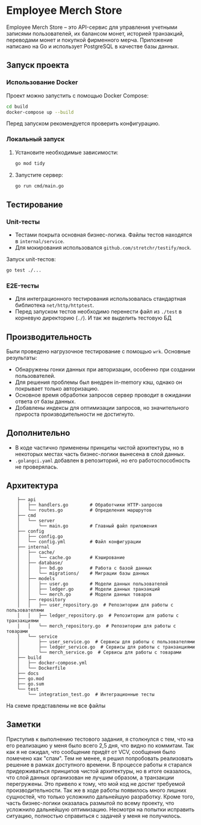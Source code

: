 # Employee Merch Store

Employee Merch Store – это API-сервис для управления учетными записями пользователей, их балансом монет, историей транзакций, переводами монет и покупкой фирменного мерча. Приложение написано на Go и использует PostgreSQL в качестве базы данных.

## Запуск проекта

### Использование Docker

Проект можно запустить с помощью Docker Compose:
```sh
cd build
docker-compose up --build
```
Перед запуском рекомендуется проверить конфигурацию.

### Локальный запуск

1. Установите необходимые зависимости:
   ```sh
   go mod tidy
   ```
2. Запустите сервер:
   ```sh
   go run cmd/main.go
   ```

## Тестирование

### Unit-тесты
- Тестами покрыта основная бизнес-логика. Файлы тестов находятся в `internal/service`.
- Для мокирования использовался `github.com/stretchr/testify/mock`.

Запуск unit-тестов:
```sh
go test ./...
```

### E2E-тесты
- Для интеграционного тестирования использовалась стандартная библиотека `net/http/httptest`.
- Перед запуском тестов необходимо перенести файл из `./test` в корневую директорию (`./`). И так же выделить тестовую БД

## Производительность

Были проведено нагрузочное тестирование с помощью `wrk`. Основные результаты:
- Обнаружены гонки данных при авторизации, особенно при создании пользователей.
- Для решения проблемы был внедрен in-memory кэш, однако он покрывает только авторизацию.
- Основное время обработки запросов сервер проводит в ожидании ответа от базы данных.
- Добавлены индексы для оптимизации запросов, но значительного прироста производительности не достигнуто.

## Дополнительно

- В коде частично применены принципы чистой архитектуры, но в некоторых местах часть бизнес-логики вынесена в слой данных.
- `.golangci.yaml` добавлен в репозиторий, но его работоспособность не проверялась.


## Архитектура

		├── api
		│   ├── handlers.go        # Обработчики HTTP-запросов
		│   └── routes.go          # Определения маршрутов
		├── cmd
		│   └── server
		│       └── main.go        # Главный файл приложения
		├── config
		│   ├── config.go          
		│   └── config.yml         # Файл конфигурации
		├── internal
		│   ├── cache/
		│   │   └── cache.go       # Кэширование
		│   ├── database/
		│   │   ├── bd.go          # Работа с базой данных
		│   │   └── migrations/    # Миграции базы данных
		│   ├── models
		│   │   ├── user.go        # Модели данных пользователей
		│   │   ├── ledger.go      # Модели данных транзакций
		│   │   └── merch.go       # Модели данных товаров
		│   ├── repository
		│   │   ├── user_repository.go  # Репозитории для работы с пользователями
		│   │   ├── ledger_repository.go  # Репозитории для работы с транзакциями
		│   │   └── merch_repository.go  # Репозитории для работы с товарами
		│   └── service
		│       ├── user_service.go  # Сервисы для работы с пользователями
		│       ├── ledger_service.go  # Сервисы для работы с транзакциями
		│       └── merch_service.go  # Сервисы для работы с товарами
		├── build
		│   ├── docker-compose.yml
		│   └── Dockerfile     
		├── docs
		├── go.mod               
		├── go.sum               
		└── test
		    └── integration_test.go  # Интеграционные тесты

На схеме представлены не все файлы

## Заметки

Приступив к выполнению тестового задания, я столкнулся с тем, что на его реализацию у меня было всего 2,5 дня, что видно по коммитам. Так как я не ожидал, что сообщение придёт от VCV, сообщения было помечено как "спам". Тем не менее, я решил попробовать реализовать решение в рамках доступного времени. В процессе работы я старался придерживаться принципов чистой архитектуры, но в итоге оказалось, что слой данных организован не лучшим образом, а транзакции перегружены. Это привело к тому, что мой код не достиг требуемой производительности. Так же в ходе работы появилось много лишних сущностей, что только усложнило дальнейшую разработку. Кроме того, часть бизнес-логики оказалась размытой по всему проекту, что усложнило дальнейшую оптимизацию. Несмотря на попытки исправить ситуацию, полностью справиться с задачей у меня не получилось.